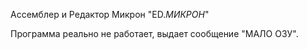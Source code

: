Ассемблер и Редактор Микрон "ED.*МИКРОН*"

Программа реально не работает, выдает сообщение "МАЛО ОЗУ".

